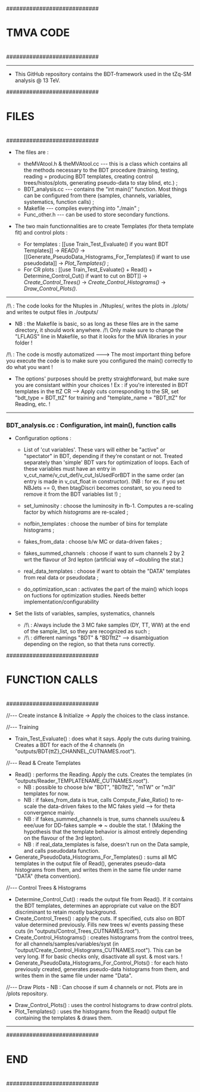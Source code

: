 ############################
#                          #
#         TMVA CODE        #
#                          #
############################

_____________________________________________________________________________
* This GitHub repository contains the BDT-framework used in the tZq-SM analysis @ 13 TeV.

############################
#                          #
#         FILES            #
#                          #
############################

* The files are :
    - theMVAtool.h & theMVAtool.cc --- this is a class which contains all the methods necessary to the BDT procedure (training, testing, reading = producing BDT templates, creating control trees/histos/plots, generating pseudo-data to stay blind, etc.) ;
    - BDT_analysis.cc --- contains the "int main()" function. Most things can be configured from there (samples, channels, variables, systematics, function calls) ;
    - Makefile --- compiles everything into "./main" ;
    - Func_other.h --- can be used to store secondary functions.

* The two main functionnalities are to create Templates (for theta template fit) and control plots :

    - For templates : [[use Train_Test_Evaluate() if you want BDT Templates]] -> *READ()* -> [[Generate_PseudoData_Histograms_For_Templates() if want to use pseudodata]] -> *Plot_Templates()* ;
    - For CR plots : [[use Train_Test_Evaluate() + Read() + Determine_Control_Cut() if want to cut on BDT]] -> *Create_Control_Trees()* -> *Create_Control_Histograms()* -> *Draw_Control_Plots()*.
_____________________________________________________________________________

/!\ : The code looks for the Ntuples in ./Ntuples/, writes the plots in ./plots/ and writes te output files in ./outputs/

- NB : the Makefile is basic, so as long as these files are in the same directory, it should work anywhere.
/!\ Only make sure to change the "LFLAGS" line in Makefile, so that it looks for the MVA libraries in *your* folder !

/!\ : The code is mostly automatized ---> The most important thing before you execute the code is to make sure you configured the main() correctly to do what you want !
- The options' purposes should be pretty straightforward, but make sure you are consistant within your choices !
Ex : if you're interested in BDT templates in the ttZ CR --> Apply cuts corresponding to the SR, set "bdt_type = BDT_ttZ" for training and "template_name = "BDT_ttZ" for Reading, etc. !
_____________________________________________________________________________
### BDT_analysis.cc : Configuration, int main(), function calls ###

* Configuration options :
    - List of 'cut variables'. These vars will either be "active" or "spectator" in BDT, depending if they're constant or not. Treated separately than 'simple' BDT vars for optimization of loops. Each of these variables must have an entry in v_cut_name/v_cut_def/v_cut_IsUsedForBDT in the same order (an entry is made in v_cut_float in constructor).
    (NB : for ex. if you set NBJets == 0, then btagDiscri becomes constant, so you need to remove it from the BDT variables list !) ;

    - set_luminosity : choose the luminosity in fb-1. Computes a re-scaling factor by which *histograms* are re-scaled ;
    - nofbin_templates : choose the number of bins for template histograms ;
    - fakes_from_data : choose b/w MC or data-driven fakes ;
    - fakes_summed_channels : choose if want to sum channels 2 by 2 wrt the flavour of 3rd lepton (artificial way of ~doubling the stat.)
    - real_data_templates : choose if want to obtain the "DATA" templates from real data or pseudodata ;
    - do_optimization_scan : activates the part of the main() which loops on fuctions for optimization studies. Needs better implementation/configurability

* Set the lists of variables, samples, systematics, channels
    - /!\ : Always include the 3 MC fake samples (DY, TT, WW) at the end of the sample_list, so they are recognized as such ;
    - /!\ : different namings "BDT" & "BDTttZ" --> disambiguation depending on the region, so that theta runs correctly.

############################
#                          #
#      FUNCTION CALLS      #
#                          #
############################

//--- Create instance & Initialize
-> Apply the choices to the class instance.

//--- Training
* Train_Test_Evaluate() : does what it says. Apply the cuts during training. Creates a BDT for each of the 4 channels (in "outputs/BDT{ttZ}_CHANNEL_CUTNAMES.root").

//--- Read & Create Templates
* Read() : performs the Reading. Apply the cuts. Creates the templates (in "outputs/Reader_TEMPLATENAME_CUTNAMES.root").
    - NB : possible to choose b/w "BDT", "BDTttZ", "mTW" or "m3l" templates for now.
    - NB : if fakes_from_data is true, calls Compute_Fake_Ratio() to re-scale the data-driven fakes to the MC fakes yield --> for theta convergence mainly.
    - NB : if fakes_summed_channels is true, sums channels uuu/eeu & eee/uue for DD-fakes sample => ~ double the stat. ! (Making the hypothesis that the template behavior is almost entirely depending on the flavour of the 3rd lepton).
    - NB : if real_data_templates is false, doesn't run on the Data sample, and calls pseudodata function.
* Generate_PseudoData_Histograms_For_Templates() : sums all MC templates in the output file of Read(), generates pseudo-data histograms from them, and writes them in the same file under name "DATA" (theta convention).

//--- Control Trees & Histograms
* Determine_Control_Cut() : reads the output file from Read(). If it contains the BDT templates, determines an appropriate cut value on the BDT discriminant to retain mostly background.
* Create_Control_Trees() : apply the cuts. If specified, cuts also on BDT value determined previously. Fills new trees w/ events passing these cuts (in "outputs/Control_Trees_CUTNAMES.root").
* Create_Control_Histograms() : creates histograms from the control trees, for all channels/samples/variables/syst (in "output/Create_Control_Histograms_CUTNAMES.root"). This can be very long. If for basic checks only, disactivate all syst. & most vars. !
* Generate_PseudoData_Histograms_For_Control_Plots() : for each histo previously created, generates pseudo-data histograms from them, and writes them in the same file under name "Data".

//--- Draw Plots
    - NB : Can choose if sum 4 channels or not. Plots are in /plots repository.
* Draw_Control_Plots() : uses the control histograms to draw control plots.
* Plot_Templates() : uses the histograms from the Read() output file containing the templates & draws them.



_____________________________________________________________________________
############################
#                          #
#           END            #
#                          #
############################
